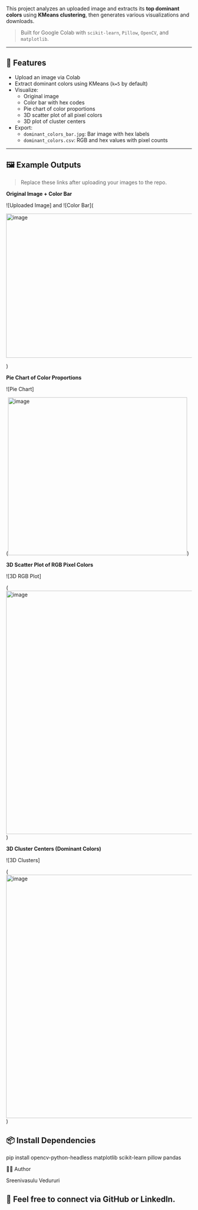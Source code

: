 This project analyzes an uploaded image and extracts its **top dominant colors** using **KMeans clustering**, then generates various visualizations and downloads.

> Built for Google Colab with `scikit-learn`, `Pillow`, `OpenCV`, and `matplotlib`.

---

## 📌 Features

- Upload an image via Colab
- Extract dominant colors using KMeans (`k=5` by default)
- Visualize:
  - Original image
  - Color bar with hex codes
  - Pie chart of color proportions
  - 3D scatter plot of all pixel colors
  - 3D plot of cluster centers
- Export:
  - `dominant_colors_bar.jpg`: Bar image with hex labels
  - `dominant_colors.csv`: RGB and hex values with pixel counts

---

## 🖼️ Example Outputs

> Replace these links after uploading your images to the repo.

**Original Image + Color Bar**

![Uploaded Image]   and   ![Color Bar](

<img width="919" height="390" alt="image" src="https://github.com/user-attachments/assets/e2bc1fb8-ce22-434f-9ee6-fea0ebf955c3" />

)  




**Pie Chart of Color Proportions**

![Pie Chart]

(<img width="486" height="427" alt="image" src="https://github.com/user-attachments/assets/bd2847b7-2091-4691-a509-cbaea8bef8ac" />)

**3D Scatter Plot of RGB Pixel Colors**

![3D RGB Plot]

(<img width="646" height="658" alt="image" src="https://github.com/user-attachments/assets/1353a421-e721-49ae-b8f9-1775f9766d1d" />)

**3D Cluster Centers (Dominant Colors)**

![3D Clusters]

(<img width="646" height="658" alt="image" src="https://github.com/user-attachments/assets/d39b8c47-96de-48bc-9647-66a56b136a88" />)

## 📦 Install Dependencies

pip install opencv-python-headless matplotlib scikit-learn pillow pandas

🧑‍💻 Author

Sreenivasulu Vedururi

📧 Feel free to connect via GitHub or LinkedIn.
---
